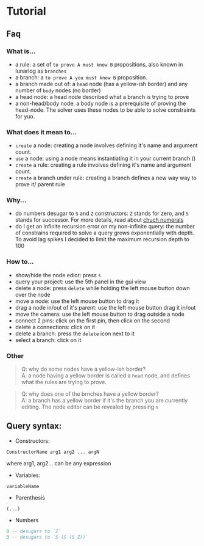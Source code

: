 # Tutorial

## Faq

### What is...

- a rule: a set of `to prove A must know B` propositions, also known in lunarlog as `branches`
- a branch: a `to prove A you must know B` proposition.
- a branch made out of: a `head` node (has a yellow-ish border) and any number of `body` nodes (no border)
- a head node: a head node described what a branch is trying to prove
- a non-head/body node: a body node is a prerequisite of proving the head-node. The solver uses these nodes to be able to solve constraints for yuo.

### What does it mean to...

- `create` a node: creating a node involves defining it's name and argument count.
- `use` a node: using a node means instantiating it in your current branch ()
- `create` a rule: creating a rule involves defining it's name and argument count.
- `create` a branch under rule: creating a branch defines a new way way to prove it/ parent rule

### Why...

- do numbers desugar to `S` and `Z` constructors: `Z` stands for zero, and `S` stands for successor. For more details, read about [chuch numerals](https://en.wikipedia.org/wiki/Church_encoding#Church_numerals)
- do I get an infinite recursion error on my non-infinite query: the number of constrains required to solve a query grows exponentially with depth. To avoid lag spikes I decided to limit the maximum recursion depth to 100

### How to...

- show/hide the node edior: press `s`
- query your project: use the 5th panel in the gui view
- delete a node: press `delete` while holding the left mouse button down over the node
- move a node: use the left mouse button to drag it
- drag a node in/out of it's parent: use the left mouse button drag it in/out
- move the camera: use the left mouse button to drag outside a node
- connect 2 pins: click on the first pin, then click on the second
- delete a connections: click on it
- delete a branch: press the `delete` icon next to it
- select a branch: click on it

### Other

> Q: why do some nodes have a yellow-ish border? <br>
> A: a node having a yellow border is called a `head` node, and defines what the rules are trying to prove.

> Q: why does one of the brnches have a yellow border? <br>
> A: a branch has a yellow border if it's the branch you are currently editing. The node editor can be revealed by pressing `s`

## Query syntax:

- Constructors:

```
ConstructorName arg1 arg2 ... argN
```

where arg1, arg2... can be any expression

- Variables:

```
variableName
```

- Parenthesis

```
(...)
```

- Numbers

```haskell
0 -- desugars to `Z`
3 -- desugars to `S (S (S Z))`
```
